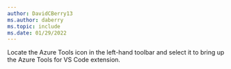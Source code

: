 ```yaml
---
author: DavidCBerry13
ms.author: daberry
ms.topic: include
ms.date: 01/29/2022
---
```

Locate the Azure Tools icon in the left-hand toolbar and select it to bring up the Azure Tools for VS Code extension.